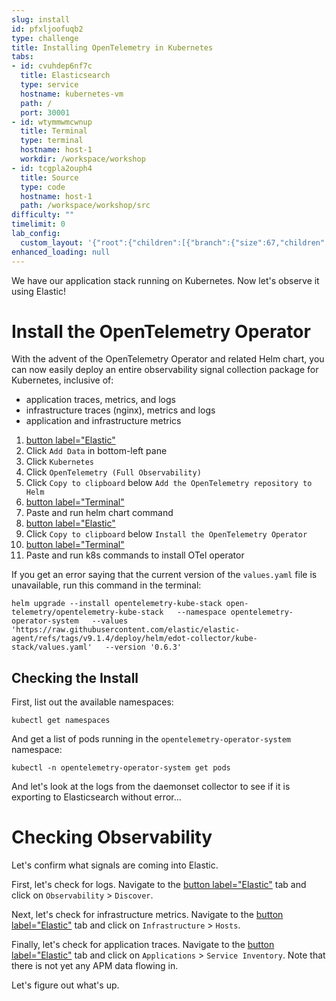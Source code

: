 ```yaml
---
slug: install
id: pfxljoofuqb2
type: challenge
title: Installing OpenTelemetry in Kubernetes
tabs:
- id: cvuhdep6nf7c
  title: Elasticsearch
  type: service
  hostname: kubernetes-vm
  path: /
  port: 30001
- id: wtymmwmcwnup
  title: Terminal
  type: terminal
  hostname: host-1
  workdir: /workspace/workshop
- id: tcgpla2ouph4
  title: Source
  type: code
  hostname: host-1
  path: /workspace/workshop/src
difficulty: ""
timelimit: 0
lab_config:
  custom_layout: '{"root":{"children":[{"branch":{"size":67,"children":[{"leaf":{"tabs":["cvuhdep6nf7c","tcgpla2ouph4"],"activeTabId":"cvuhdep6nf7c","size":82}},{"leaf":{"tabs":["wtymmwmcwnup"],"activeTabId":"wtymmwmcwnup","size":15}}]}},{"leaf":{"tabs":["assignment"],"activeTabId":"assignment","size":31}}],"orientation":"Horizontal"}}'
enhanced_loading: null
---
```

We have our application stack running on Kubernetes. Now let's observe it using Elastic!

# Install the OpenTelemetry Operator

With the advent of the OpenTelemetry Operator and related Helm chart, you can now easily deploy an entire observability signal collection package for Kubernetes, inclusive of:
* application traces, metrics, and logs
* infrastructure traces (nginx), metrics and logs
* application and infrastructure metrics

1. [button label="Elastic"](tab-0)
2. Click `Add Data` in bottom-left pane
3. Click `Kubernetes`
4. Click `OpenTelemetry (Full Observability)`
6. Click `Copy to clipboard` below `Add the OpenTelemetry repository to Helm`
7. [button label="Terminal"](tab-1)
8. Paste and run helm chart command
9. [button label="Elastic"](tab-0)
10. Click `Copy to clipboard` below `Install the OpenTelemetry Operator`
11. [button label="Terminal"](tab-1)
12. Paste and run k8s commands to install OTel operator

If you get an error saying that the current version of the `values.yaml` file is unavailable, run this command in the terminal:
```bash,run
helm upgrade --install opentelemetry-kube-stack open-telemetry/opentelemetry-kube-stack   --namespace opentelemetry-operator-system   --values 'https://raw.githubusercontent.com/elastic/elastic-agent/refs/tags/v9.1.4/deploy/helm/edot-collector/kube-stack/values.yaml'   --version '0.6.3'
```

## Checking the Install

First, list out the available namespaces:
```bash,run
kubectl get namespaces
```
And get a list of pods running in the `opentelemetry-operator-system` namespace:
```bash,run
kubectl -n opentelemetry-operator-system get pods
```

And let's look at the logs from the daemonset collector to see if it is exporting to Elasticsearch without error...


# Checking Observability

Let's confirm what signals are coming into Elastic.

First, let's check for logs. Navigate to the [button label="Elastic"](tab-0) tab and click on `Observability` > `Discover`.

Next, let's check for infrastructure metrics. Navigate to the [button label="Elastic"](tab-0) tab and click on `Infrastructure` > `Hosts`.

Finally, let's check for application traces. Navigate to the [button label="Elastic"](tab-0) tab and click on `Applications` > `Service Inventory`. Note that there is not yet any APM data flowing in.

Let's figure out what's up.
